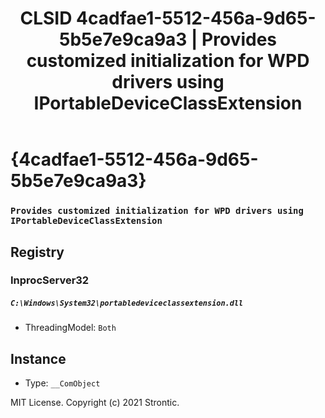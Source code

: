 ﻿---
title: "CLSID 4cadfae1-5512-456a-9d65-5b5e7e9ca9a3 | Provides customized initialization for WPD drivers using IPortableDeviceClassExtension"
excerpt: What is COM-Object CLSID 4cadfae1-5512-456a-9d65-5b5e7e9ca9a3?
---

# {4cadfae1-5512-456a-9d65-5b5e7e9ca9a3}

### `Provides customized initialization for WPD drivers using IPortableDeviceClassExtension`

## Registry


### InprocServer32

##### `C:\Windows\System32\portabledeviceclassextension.dll`
* ThreadingModel: `Both`

## Instance

* Type: `__ComObject`

MIT License. Copyright (c) 2021 Strontic.


